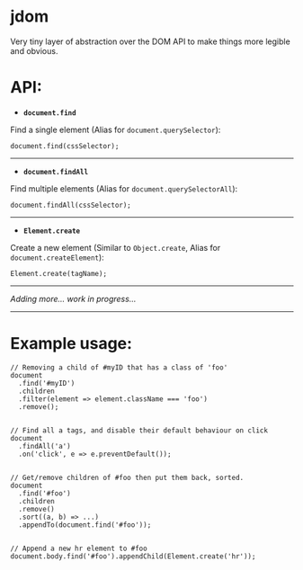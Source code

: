 # jdom
Very tiny layer of abstraction over the DOM API to make things more legible and obvious.

API:
===

- **`document.find`**

Find a single element (Alias for `document.querySelector`):

    document.find(cssSelector);
    
---

- **`document.findAll`**

Find multiple elements (Alias for `document.querySelectorAll`):

    document.findAll(cssSelector);
    
---

- **`Element.create`**

Create a new element (Similar to `Object.create`, Alias for `document.createElement`):

    Element.create(tagName);

---

*Adding more... work in progress...*

---

Example usage:
===

    // Removing a child of #myID that has a class of 'foo'
    document
      .find('#myID')
      .children
      .filter(element => element.className === 'foo')
      .remove();


    // Find all a tags, and disable their default behaviour on click
    document
      .findAll('a')
      .on('click', e => e.preventDefault());


    // Get/remove children of #foo then put them back, sorted.
    document
      .find('#foo')
      .children
      .remove()
      .sort((a, b) => ...)
      .appendTo(document.find('#foo'));
    

    // Append a new hr element to #foo
    document.body.find('#foo').appendChild(Element.create('hr'));
    

